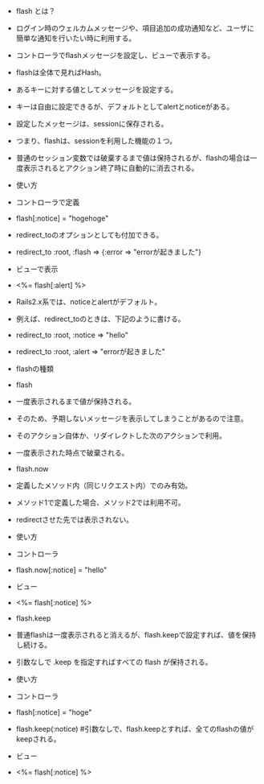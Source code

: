 
- flash とは？
- ログイン時のウェルカムメッセージや、項目追加の成功通知など、ユーザに簡単な通知を行いたい時に利用する。
- コントローラでflashメッセージを設定し、ビューで表示する。
- flashは全体で見ればHash。
- あるキーに対する値としてメッセージを設定する。
- キーは自由に設定できるが、デフォルトとしてalertとnoticeがある。
- 設定したメッセージは、sessionに保存される。
- つまり、flashは、sessionを利用した機能の１つ。
- 普通のセッション変数では破棄するまで値は保持されるが、flashの場合は一度表示されるとアクション終了時に自動的に消去される。

- 使い方
- コントローラで定義
- flash[:notice] = "hogehoge"
- redirect_toのオプションとしても付加できる。

- redirect_to :root, :flash => {:error => "errorが起きました"}
- ビューで表示
- <%= flash[:alert] %>
- Rails2.x系では、noticeとalertがデフォルト。
- 例えば、redirect_toのときは、下記のように書ける。

- redirect_to :root, :notice => "hello"
- redirect_to :root, :alert => "errorが起きました"

- flashの種類
- flash
- 一度表示されるまで値が保持される。
- そのため、予期しないメッセージを表示してしまうことがあるので注意。
- そのアクション自体か、リダイレクトした次のアクションで利用。
- 一度表示された時点で破棄される。
- flash.now
- 定義したメソッド内（同じリクエスト内）でのみ有効。
- メソッド1で定義した場合、メソッド2では利用不可。
- redirectさせた先では表示されない。
- 使い方
- コントローラ
- flash.now[:notice] = "hello"
- ビュー
- <%= flash[:notice] %>
- flash.keep
- 普通flashは一度表示されると消えるが、flash.keepで設定すれば、値を保持し続ける。
- 引数なしで .keep を指定すればすべての flash が保持される。
- 使い方
- コントローラ
- flash[:notice] = "hoge"
- flash.keep(:notice) #引数なしで、flash.keepとすれば、全てのflashの値がkeepされる。
- ビュー
- <%= flash[:notice] %>
